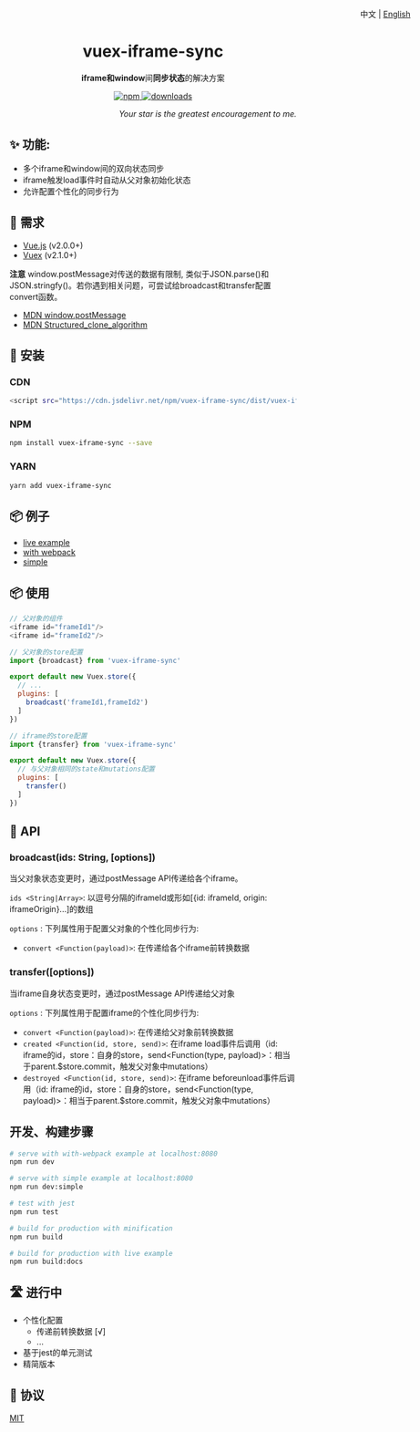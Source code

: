 <h1 align="center">
  vuex-iframe-sync
</h1>
<p align="right" style="position:absolute;top:16px;right:28px;">
  中文 | <a href="https://github.com/L-Chris/vuex-iframe-sync/blob/master/README.md">English</a>
</p>
<p align="center"><strong>iframe和window</strong>间<strong>同步状态</strong>的解决方案</em></p>
<p align="center">
  <a href="https://www.npmjs.com/package/vuex-iframe-sync">
    <img src="https://img.shields.io/npm/v/vuex-iframe-sync.svg" alt="npm">
  </a>
  <a href="https://www.npmjs.com/package/vuex-iframe-sync">
    <img src="https://img.shields.io/npm/dm/vuex-iframe-sync.svg" alt="downloads">
  </a>
</p>
<p align="right"><em>Your star is the greatest encouragement to me.</em></p>

## ✨ 功能:

- 多个iframe和window间的双向状态同步
- iframe触发load事件时自动从父对象初始化状态
- 允许配置个性化的同步行为

## 🔧 需求

- [Vue.js](https://vuejs.org) (v2.0.0+)
- [Vuex](http://vuex.vuejs.org) (v2.1.0+)

**注意** window.postMessage对传送的数据有限制, 类似于JSON.parse()和JSON.stringfy()。若你遇到相关问题，可尝试给broadcast和transfer配置convert函数。
- [MDN window.postMessage](https://developer.mozilla.org/en-US/docs/Web/API/Window/postMessage)
- [MDN Structured_clone_algorithm](https://developer.mozilla.org/en-US/docs/Web/API/Web_Workers_API/Structured_clone_algorithm)


## 🔧 安装

### CDN

```bash
<script src="https://cdn.jsdelivr.net/npm/vuex-iframe-sync/dist/vuex-iframe-sync.umd.js"></script>
```

### NPM

```bash
npm install vuex-iframe-sync --save
```
### YARN

```bash
yarn add vuex-iframe-sync
```

## 📦 例子

- [live example](https://l-chris.github.io/vuex-iframe-sync/)
- [with webpack](https://github.com/L-Chris/vuex-iframe-sync/tree/develop/examples/with-webpack)
- [simple](https://github.com/L-Chris/vuex-iframe-sync/tree/develop/examples/simple)

## 📦 使用

```js
// 父对象的组件
<iframe id="frameId1"/>
<iframe id="frameId2"/>

// 父对象的store配置
import {broadcast} from 'vuex-iframe-sync'

export default new Vuex.store({
  // ...
  plugins: [
    broadcast('frameId1,frameId2')
  ]
})

// iframe的store配置
import {transfer} from 'vuex-iframe-sync'

export default new Vuex.store({
  // 与父对象相同的state和mutations配置
  plugins: [
    transfer()
  ]
})
```

## 🔧 API

### broadcast(ids: String, [options])

当父对象状态变更时，通过postMessage API传递给各个iframe。

`ids <String|Array>`: 以逗号分隔的iframeId或形如[{id: iframeId, origin: iframeOrigin}...]的数组

`options` : 下列属性用于配置父对象的个性化同步行为:
  - `convert <Function(payload)>`: 在传递给各个iframe前转换数据

### transfer([options])

当iframe自身状态变更时，通过postMessage API传递给父对象

`options` : 下列属性用于配置iframe的个性化同步行为:
  - `convert <Function(payload)>`: 在传递给父对象前转换数据
  - `created <Function(id, store, send)>`: 在iframe load事件后调用（id: iframe的id，store：自身的store，send<Function(type, payload)>：相当于parent.$store.commit，触发父对象中mutations）
  - `destroyed <Function(id, store, send)>`: 在iframe beforeunload事件后调用（id: iframe的id，store：自身的store，send<Function(type, payload)>：相当于parent.$store.commit，触发父对象中mutations）

## 开发、构建步骤
``` bash
# serve with with-webpack example at localhost:8080
npm run dev

# serve with simple example at localhost:8080
npm run dev:simple

# test with jest
npm run test

# build for production with minification
npm run build

# build for production with live example
npm run build:docs
```

## 🛣 进行中
- 个性化配置
  - 传递前转换数据 [√]
  - ...
- 基于jest的单元测试
- 精简版本

## 🥂 协议

[MIT](http://opensource.org/licenses/MIT)